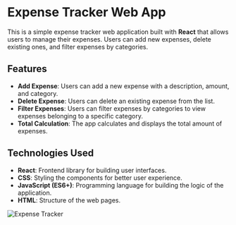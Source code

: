 # Expense Tracker Web App

This is a simple expense tracker web application built with **React** that allows users to manage their expenses. Users can add new expenses, delete existing ones, and filter expenses by categories.

## Features

- **Add Expense**: Users can add a new expense with a description, amount, and category.
- **Delete Expense**: Users can delete an existing expense from the list.
- **Filter Expenses**: Users can filter expenses by categories to view expenses belonging to a specific category.
- **Total Calculation**: The app calculates and displays the total amount of expenses.

## Technologies Used

- **React**: Frontend library for building user interfaces.
- **CSS**: Styling the components for better user experience.
- **JavaScript (ES6+)**: Programming language for building the logic of the application.
- **HTML**: Structure of the web pages.

![Expense Tracker](https://i.imgur.com/your_image.png)
